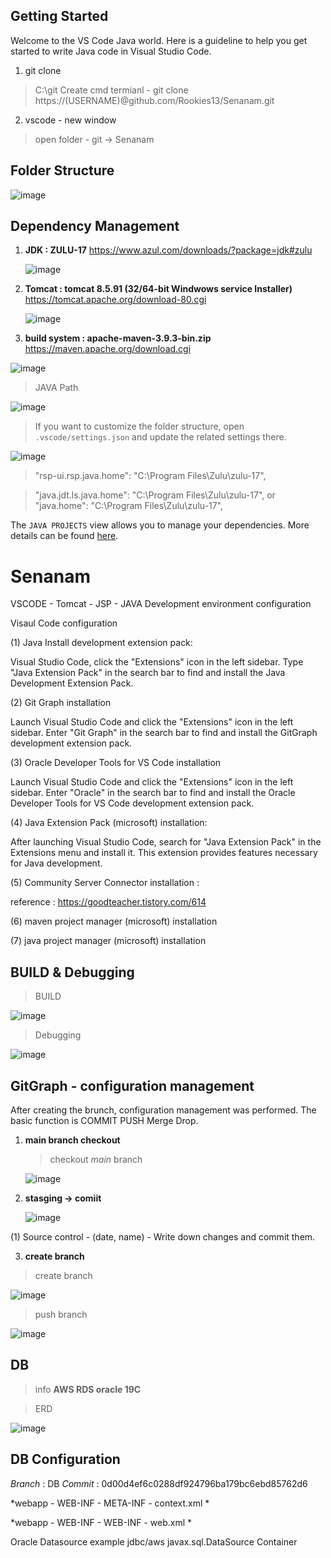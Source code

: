 ## Getting Started

Welcome to the VS Code Java world. Here is a guideline to help you get started to write Java code in Visual Studio Code.
1. git clone
  >  C:\git Create
  > cmd termianl
     - git clone https://(USERNAME)@github.com/Rookies13/Senanam.git

2. vscode - new window
  > open folder - git -> Senanam 

## Folder Structure

![image](https://github.com/Rookies13/Senanam/assets/140288335/e16fef2b-0d61-46dd-9441-4ffb7e86376f)


## Dependency Management
1. **JDK : ZULU-17**
     https://www.azul.com/downloads/?package=jdk#zulu

   ![image](https://github.com/Rookies13/Senanam/assets/140288335/54af6e77-4ede-4bdd-9044-5c57b663a79d)



3. **Tomcat : tomcat 8.5.91 (32/64-bit Windwows service Installer)**
      https://tomcat.apache.org/download-80.cgi

   ![image](https://github.com/Rookies13/Senanam/assets/140288335/1bb65589-1390-4513-9e8c-da25d92bfbf5)



5. **build system : apache-maven-3.9.3-bin.zip**
     https://maven.apache.org/download.cgi

  ![image](https://github.com/Rookies13/Senanam/assets/140288335/7ccf314f-f6c3-4a53-b635-7e842a5b8dc7)


> JAVA Path

  ![image](https://github.com/Rookies13/Senanam/assets/140288335/3215324c-7e83-412d-ad58-278f1ff146e6)


> If you want to customize the folder structure, open `.vscode/settings.json` and update the related settings there.

  ![image](https://github.com/Rookies13/Senanam/assets/140288335/edbf7cc2-55cf-4d46-9158-ea917790ec7c)

  >"rsp-ui.rsp.java.home": "C:\\Program Files\\Zulu\\zulu-17",

  > "java.jdt.ls.java.home": "C:\\Program Files\\Zulu\\zulu-17", or "java.home": "C:\\Program Files\\Zulu\\zulu-17",

The `JAVA PROJECTS` view allows you to manage your dependencies. More details can be found [here](https://github.com/microsoft/vscode-java-dependency#manage-dependencies).

# Senanam

VSCODE - Tomcat - JSP - JAVA Development environment configuration

Visaul Code configuration

(1) Java Install development extension pack:

Visual Studio Code, click the "Extensions" icon in the left sidebar. Type "Java Extension Pack" in the search bar to find and install the Java Development Extension Pack.

(2) Git Graph installation

Launch Visual Studio Code and click the "Extensions" icon in the left sidebar. Enter "Git Graph" in the search bar to find and install the GitGraph development extension pack.

(3) Oracle Developer Tools for VS Code installation 

Launch Visual Studio Code and click the "Extensions" icon in the left sidebar. Enter "Oracle" in the search bar to find and install the Oracle Developer Tools for VS Code development extension pack.

(4) Java Extension Pack (microsoft) installation:

After launching Visual Studio Code, search for "Java Extension Pack" in the Extensions menu and install it. This extension provides features necessary for Java development.

(5) Community Server Connector installation : 

reference : https://goodteacher.tistory.com/614

(6) maven project manager (microsoft) installation

(7) java project manager (microsoft) installation 


## BUILD & Debugging

> BUILD

![image](https://github.com/Rookies13/Senanam/assets/140288335/de74d766-8800-4b57-8109-f0f1025a7e16)

> Debugging

![image](https://github.com/Rookies13/Senanam/assets/140288335/432f0e5d-8f5d-4f7d-a294-a905627df6eb)



## GitGraph -  configuration management

After creating the brunch, configuration management was performed. The basic function is
COMMIT PUSH Merge Drop.

1. **main branch checkout**
     > checkout *main* branch

     ![image](https://github.com/Rookies13/Senanam/assets/140288335/e92a92f2-9a3b-4afe-9e4a-5e8cc0aa58ef)



2. **stasging -> comiit**
      >
   ![image](https://github.com/Rookies13/Senanam/assets/140288335/f0e9a530-9cae-422c-b43e-d33c2deffcf8)


(1) Source control - (date, name) - Write down changes and commit them. 

3. **create branch**
    
> create branch

![image](https://github.com/Rookies13/Senanam/assets/140288335/ff5ebebd-78a6-4d41-83e9-362e08c1fbb2)

> push branch

![image](https://github.com/Rookies13/Senanam/assets/140288335/531b2407-f718-4cb7-a1b2-952582a71c6c)


## DB

 > info
  **AWS RDS oracle 19C**

> ERD

![image](https://github.com/Rookies13/Senanam/assets/140288335/0d734bcf-089c-4eef-bda5-d5ab0edd373f)


## DB Configuration

*Branch* : DB
*Commit* : 0d00d4ef6c0288df924796ba179bc6ebd85762d6

*webapp - WEB-INF - META-INF - context.xml *

<Context>
    <Resource name="jdbc/aws" auth="Container" type="javax.sql.DataSource"
        maxTotal="100" maxIdle="30" maxWaitMillis="10000"
        username="ID" password="PW"
        driverClassName="DRIVERNAME"
        url="jdbc:oracle:thin:@AWS Address:PORT" />
</Context>


*webapp - WEB-INF - WEB-INF - web.xml *

<resource-ref>
<description>Oracle Datasource example</description>
<res-ref-name>jdbc/aws</res-ref-name>
<res-type>javax.sql.DataSource</res-type>
<res-auth>Container</res-auth>
</resource-ref>
